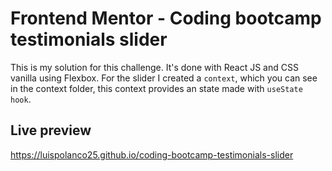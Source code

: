 # Frontend Mentor - Coding bootcamp testimonials slider

This is my solution for this challenge. It's done with React JS and CSS vanilla using Flexbox. For the slider I created a `context`, which you can see in the context folder, this context provides an state made with `useState hook`.

## Live preview 

https://luispolanco25.github.io/coding-bootcamp-testimonials-slider 